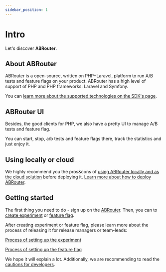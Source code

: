 ```yaml
---
sidebar_position: 1
---
```


# Intro

Let's discover **ABRouter**.

## About ABRouter

ABRouter is a open-source, written on PHP+Laravel, platform to run A/B tests and feature flags on your product. ABRouter has a high level of support of PHP and PHP frameworks: Laravel and Symfony.

You can [learn more about the supported technologies on the SDK's page](category/sdks).

## ABRouter UI

Besides, the good clients for PHP, we also have a pretty UI to manage A/B tests and feature flag.

You can start, stop, a/b tests and feature flags there, track the statistics and just enjoy it.

## Using locally or cloud

We highly recommend you the pros&cons of [using ABRouter locally and as the cloud solution](deploy/proscons) before deploying it.
[Learn more about how to deploy ABRouter](docs/deploy).

## Getting started

The first thing you need to do - sign up on the [ABRouter](https://abrouter.com/en/signup). Then, you can to [create experiment](managing/managingAbTests) or [feature flag](managing/managingFeatureFlags).

After creating experiment or feature flag, please learn more about the process of releasing it for release managers or team-leads:

[Process of setting up the experiment](base/settingUpExperiment)

[Process of setting up the feature flag](base/settingUpFeatureFlag)

We hope it will explain a lot. Additionally, we are recommending to read the [cautions for developers](category/developer-cautions).